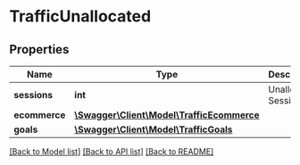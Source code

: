 # TrafficUnallocated

## Properties
Name | Type | Description | Notes
------------ | ------------- | ------------- | -------------
**sessions** | **int** | Unallocated Sessions | [optional] 
**ecommerce** | [**\Swagger\Client\Model\TrafficEcommerce**](TrafficEcommerce.md) |  | [optional] 
**goals** | [**\Swagger\Client\Model\TrafficGoals**](TrafficGoals.md) |  | [optional] 

[[Back to Model list]](../../README.md#documentation-for-models) [[Back to API list]](../../README.md#documentation-for-api-endpoints) [[Back to README]](../../README.md)

